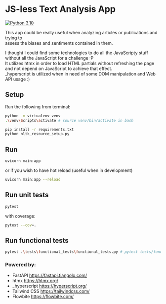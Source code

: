 # JS-less Text Analysis App

[![Python 3.10](https://img.shields.io/badge/python-3.10-blue.svg)](https://www.python.org/downloads/release/python-3100/)

This app could be really useful when analyzing articles or publications and trying to \
assess the biases and sentiments contained in them. 

I thought I could find some technologies to do all the JavaScripty stuff \
without all the JavaScript for a challenge :P \
It utilizes htmx in order to load HTML partials without refreshing the page \
and not depend on JavaScript to achieve that effect. \
\_hyperscript is utilized when in need of some DOM manipulation and Web API usage :)

## Setup

Run the following from terminal:

```bash
python -m virtualenv venv
.\venv\Scripts\activate # source venv/bin/activate in bash

pip install -r requirements.txt
python nltk_resource_setup.py
```

## Run

```bash
uvicorn main:app
```

or if you wish to have hot reload (useful when in development)

```bash
uvicorn main:app --reload
```

## Run unit tests

```bash
pytest
```

with coverage:

```bash
pytest --cov=.
```

## Run functional tests

```bash
pytest .\tests\functional_tests\functional_tests.py # pytest tests/functional_tests/* in bash
```

### Powered by:

- FastAPI https://fastapi.tiangolo.com/
- htmx https://htmx.org/
- \_hyperscript https://hyperscript.org/
- Tailwind CSS https://tailwindcss.com/
- Flowbite https://flowbite.com/
